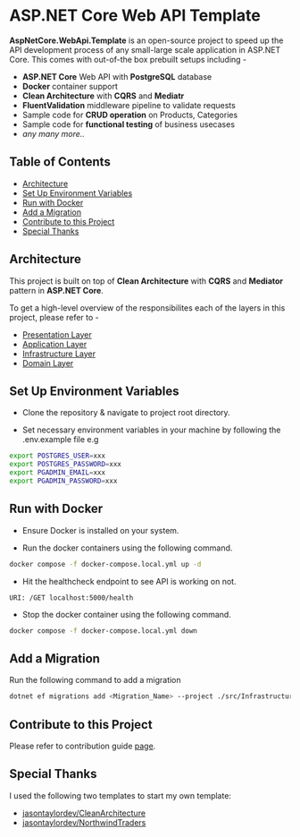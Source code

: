 # ASP.NET Core Web API Template

**AspNetCore.WebApi.Template** is an open-source project to speed up the API development process of any small-large scale application in ASP.NET Core. This comes with out-of-the box prebuilt setups including -

- **ASP.NET Core** Web API with **PostgreSQL** database
- **Docker** container support
- **Clean Architecture** with **CQRS** and **Mediatr**
- **FluentValidation** middleware pipeline to validate requests
- Sample code for **CRUD operation** on Products, Categories
- Sample code for **functional testing** of business usecases
- <i>any many more..</i>

## Table of Contents

- [Architecture](#architecture)
- [Set Up Environment Variables](#set-up-environment-variables)
- [Run with Docker](#run-with-docker)
- [Add a Migration](#add-a-migration)
- [Contribute to this Project](#contribute-to-this-project)
- [Special Thanks](#special-thanks)

## Architecture

This project is built on top of **Clean Architecture** with **CQRS** and **Mediator** pattern in **ASP.NET Core**.

To get a high-level overview of the responsibilites each of the layers in this project, please refer to -

- [Presentation Layer](src/Web/README.md)
- [Application Layer](src/Application/README.md)
- [Infrastructure Layer](src/Infrastructure/README.md)
- [Domain Layer](src/Domain/README.md)

## Set Up Environment Variables

- Clone the repository & navigate to project root directory.

- Set necessary environment variables in your machine by following the .env.example file e.g

```bash
export POSTGRES_USER=xxx
export POSTGRES_PASSWORD=xxx
export PGADMIN_EMAIL=xxx
export PGADMIN_PASSWORD=xxx
```

## Run with Docker

- Ensure Docker is installed on your system.

- Run the docker containers using the following command.

```bash
docker compose -f docker-compose.local.yml up -d
```

- Hit the healthcheck endpoint to see API is working on not.

```
URI: /GET localhost:5000/health
```

- Stop the docker container using the following command.

```bash
docker compose -f docker-compose.local.yml down
```

## Add a Migration

Run the following command to add a migration

```bash
dotnet ef migrations add <Migration_Name> --project ./src/Infrastructure --startup-project ./src/Web --output-dir ./Data/Migrations
```

## Contribute to this Project

Please refer to contribution guide [page](./CONTRIBUTING.md).

## Special Thanks

I used the following two templates to start my own template:

- [jasontaylordev/CleanArchitecture](https://github.com/jasontaylordev/CleanArchitecture)
- [jasontaylordev/NorthwindTraders](https://github.com/jasontaylordev/NorthwindTraders)
